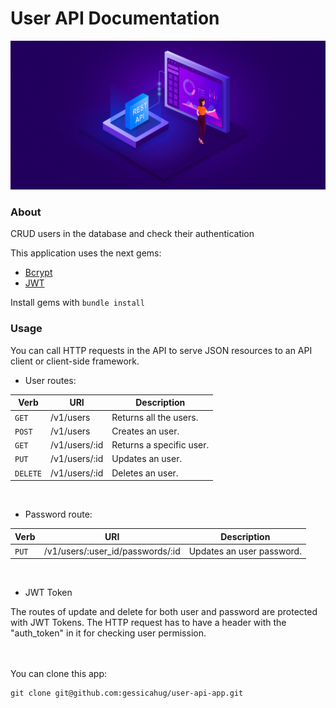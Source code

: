 # User API Documentation
<p align="center">
	<img src="public/RESTAPI-Banner-1.jpg">  
</p>

<h3> About </h3>
<p>
	CRUD users in the database and check their authentication
<p>
	
This application uses the next gems:
* [Bcrypt](https://rubygems.org/gems/bcrypt)
* [JWT](https://rubygems.org/gems/jwt)

Install gems with `bundle install`

### Usage
You can call HTTP requests in the API to serve JSON resources to an API client or client-side framework.
<br>
	
* User routes: 

| Verb | URI | Description |
|---|---|---|
| `GET` | /v1/users | Returns all the users. |
| `POST` |  /v1/users | Creates an user. |
| `GET` |  /v1/users/:id | Returns a specific user. |
| `PUT`| /v1/users/:id | Updates an user. |
| `DELETE`| /v1/users/:id | Deletes an user. |

<br>
	
* Password route:


| Verb | URI | Description |
|---|---|---|
| `PUT` | /v1/users/:user_id/passwords/:id | Updates an user password. |

<br>
	
* JWT Token
<p>The routes of update and delete for both user and password are protected with JWT Tokens. The HTTP request has to have a header with the "auth_token" in it for checking user permission.</p>

<br><br>
You can clone this app:
	
```
git clone git@github.com:gessicahug/user-api-app.git
```

